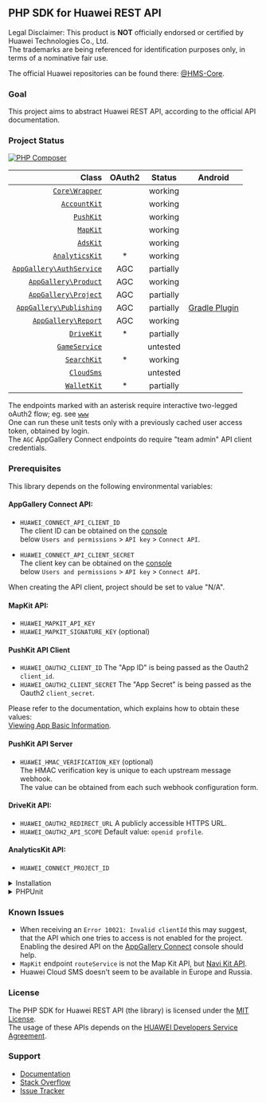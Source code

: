 ## PHP SDK for Huawei REST API

Legal Disclaimer: This product is **NOT** officially endorsed or certified by Huawei Technologies Co., Ltd.<br/>
The trademarks are being referenced for identification purposes only, in terms of a nominative fair use.

The official Huawei repositories can be found there: [@HMS-Core](https://github.com/orgs/HMS-Core/repositories).

### Goal

This project aims to abstract Huawei REST API, according to the official API documentation.

### Project Status

[![PHP Composer](https://github.com/syslogic/php-hms/actions/workflows/ci-php.yml/badge.svg)](https://github.com/syslogic/php-hms/actions/workflows/ci-php.yml)

|                                                                                                  Class | OAuth2 |  Status   |                                     Android                                     |
|-------------------------------------------------------------------------------------------------------:|:------:|:---------:|:-------------------------------------------------------------------------------:|
|                             [`Core\Wrapper`](https://github.com/syslogic/php-hms/blob/master/src/Core) |        |  working  |                                                                                 |
|                         [`AccountKit`](https://github.com/syslogic/php-hms/blob/master/src/AccountKit) |        |  working  |                                                                                 |
|                               [`PushKit`](https://github.com/syslogic/php-hms/blob/master/src/PushKit) |        |  working  |                                                                                 |
|                                 [`MapKit`](https://github.com/syslogic/php-hms/blob/master/src/MapKit) |        |  working  |                                                                                 |
|                                 [`AdsKit`](https://github.com/syslogic/php-hms/blob/master/src/AdsKit) |        |  working  |                                                                                 |
|                     [`AnalyticsKit`](https://github.com/syslogic/php-hms/blob/master/src/AnalyticsKit) |   *    |  working  |                                                                                 |
| [`AppGallery\AuthService`](https://github.com/syslogic/php-hms/tree/master/src/AppGallery/AuthService) |  AGC   | partially |                                                                                 |
|         [`AppGallery\Product`](https://github.com/syslogic/php-hms/tree/master/src/AppGallery/Product) |  AGC   |  working  |                                                                                 |
|         [`AppGallery\Project`](https://github.com/syslogic/php-hms/tree/master/src/AppGallery/Project) |  AGC   | partially |                                                                                 |
|   [`AppGallery\Publishing`](https://github.com/syslogic/php-hms/tree/master/src/AppGallery/Publishing) |  AGC   | partially | [Gradle Plugin](https://github.com/syslogic/agconnect-publishing-gradle-plugin) |
|           [`AppGallery\Report`](https://github.com/syslogic/php-hms/tree/master/src/AppGallery/Report) |  AGC   |  working  |                                                                                 |
|                             [`DriveKit`](https://github.com/syslogic/php-hms/tree/master/src/DriveKit) |   *    | partially |                                                                                 |
|                       [`GameService`](https://github.com/syslogic/php-hms/tree/master/src/GameService) |        | untested  |                                                                                 |
|                           [`SearchKit`](https://github.com/syslogic/php-hms/blob/master/src/SearchKit) |   *    |  working  |                                                                                 |
|                             [`CloudSms`](https://github.com/syslogic/php-hms/blob/master/src/CloudSms) |        | untested  |                                                                                 |
|                           [`WalletKit`](https://github.com/syslogic/php-hms/blob/master/src/WalletKit) |   *    | partially |                                                                                 |

The endpoints marked with an asterisk require interactive two-legged oAuth2 flow; eg. see [`www`](https://github.com/syslogic/php-hms/blob/master/www)<br/>
One can run these unit tests only with a previously cached user access token, obtained by login.<br/>
The `AGC` AppGallery Connect endpoints do require "team admin" API client credentials.

### Prerequisites

This library depends on the following environmental variables:

#### AppGallery Connect API:

- `HUAWEI_CONNECT_API_CLIENT_ID`<br/>
  The client ID can be obtained on the [console](https://developer.huawei.com/consumer/en/service/josp/agc/index.html) <br/>below `Users and permissions` > `API key` > `Connect API`.

- `HUAWEI_CONNECT_API_CLIENT_SECRET`<br/>
  The client key can be obtained on the [console](https://developer.huawei.com/consumer/en/service/josp/agc/index.html) <br/>below `Users and permissions` > `API key` > `Connect API`.

When creating the API client, project should be set to value "N/A".

#### MapKit API:

- `HUAWEI_MAPKIT_API_KEY`<br/>
- `HUAWEI_MAPKIT_SIGNATURE_KEY` (optional)<br/>

#### PushKit API Client
- `HUAWEI_OAUTH2_CLIENT_ID` The "App ID" is being passed as the Oauth2 `client_id`.
- `HUAWEI_OAUTH2_CLIENT_SECRET` The "App Secret" is being passed as the Oauth2 `client_secret`.

Please refer to the documentation, which explains how to obtain these values: <br/>[Viewing App Basic Information](https://developer.huawei.com/consumer/en/doc/distribution/app/agc-help-appinfo-0000001100014694).

#### PushKit API Server

 - `HUAWEI_HMAC_VERIFICATION_KEY` (optional)<br/>
   The HMAC verification key is unique to each upstream message webhook. <br/>The value can be obtained from each such webhook configuration form.

#### DriveKit API:

- `HUAWEI_OAUTH2_REDIRECT_URL` A publicly accessible HTTPS URL.<br/>
- `HUAWEI_OAUTH2_API_SCOPE` Default value: `openid profile`.<br/>

#### AnalyticsKit API:

- `HUAWEI_CONNECT_PROJECT_ID`  

<details>
<summary>Installation</summary>
<p>

One can manually check out into project directory `lib`:
````shell
mkdir lib
git clone git@github.com:syslogic/php-hms ./lib/php-hms
````

And then map namespace `HMS` in `composer.json` PSR-4 `autoload` block:
````json
{
  "autoload": {
    "psr-4": {
      "App\\": "src/",
      "HMS\\": "lib/php-hms/src/"
    }
  }
}
````

One can also add a package repository `composer.json`:
````json
{
  "repositories": [{
    "type": "package",
    "package": {
      "name": "syslogic/php-hms",
      "version": "master",
      "source": {
        "url": "https://github.com/syslogic/php-hms.git",
        "type": "git",
        "reference": "master"
      }
    }
  }]
}
````
To set up the environment, for example `nano ~/.bashrc`:

````bash
# General server-side oAuth2 flow.
export HUAWEI_OAUTH2_CLIENT_ID=...
export HUAWEI_OAUTH2_CLIENT_SECRET=...

# DriveKit client-side oAuth2 flow.
export HUAWEI_OAUTH2_REDIRECT_URL=...
export HUAWEI_OAUTH2_API_SCOPE=...

# MapKit API key.
export HUAWEI_MAPKIT_API_KEY=...

# AGC team_client_id.
export HUAWEI_CONNECT_TEAM_CLIENT_ID=...
export HUAWEI_CONNECT_TEAM_CLIENT_SECRET=...

# AGC project_client_id.
export HUAWEI_CONNECT_PROJECT_CLIENT_ID=...
export HUAWEI_CONNECT_PROJECT_CLIENT_SECRET=...

export HUAWEI_CONNECT_PRODUCT_ID=...
export HUAWEI_HMAC_VERIFICATION_KEY=...
````
</p>
</details>

<details>
<summary>PHPUnit</summary>
<p>

The test suite depends on further environmental variables:

| Test Case | Environmental Variable | Description |
| ---: | --- | --- |
| `PushKitTest` | `PHPUNIT_HCM_TEST_DEVICE_TOKEN` | The HCM device registration ID, to which the test will push notifications to.  |

````bash
# PHP SDK for Huawei REST API
export PHPUNIT_HCM_TEST_DEVICE_TOKEN=...
````

Running tests:
````shell
composer run-script test
````

Running tests with code coverage on Windows:
````shell
composer run-script coverage_windows
````

Running tests with code coverage on Linux:
````shell
composer run-script coverage_linux
````

Generate documentation with [`phpDocumentor`](https://docs.phpdoc.org):
````shell
composer run-script docs
````

</details>

### Known Issues
 - When receiving an `Error 10021: Invalid clientId` this may suggest,<br/>that the API which one tries to access is not enabled for the project.<br/>
Enabling the desired API on the [AppGallery Connect](https://developer.huawei.com/consumer/en/service/josp/agc/index.html) console should help.
 - `MapKit` endpoint `routeService` is not the Map Kit API, but [Navi Kit API](https://developer.huawei.com/consumer/en/hms/huawei-navikit/).
 - Huawei Cloud SMS doesn't seem to be available in Europe and Russia.

### License
The PHP SDK for Huawei REST API (the library) is licensed under the [MIT License](LICENSE).<br/>
The usage of these APIs depends on the [HUAWEI Developers Service Agreement](https://developer.huawei.com/consumer/en/doc/start/agreement-0000001052728169).

### Support
- [Documentation](https://developer.huawei.com/consumer/en/doc/landing/development)
- [Stack Overflow](https://stackoverflow.com/questions/tagged/huawei-developers)
- [Issue Tracker](https://github.com/syslogic/php-hms/issues)
